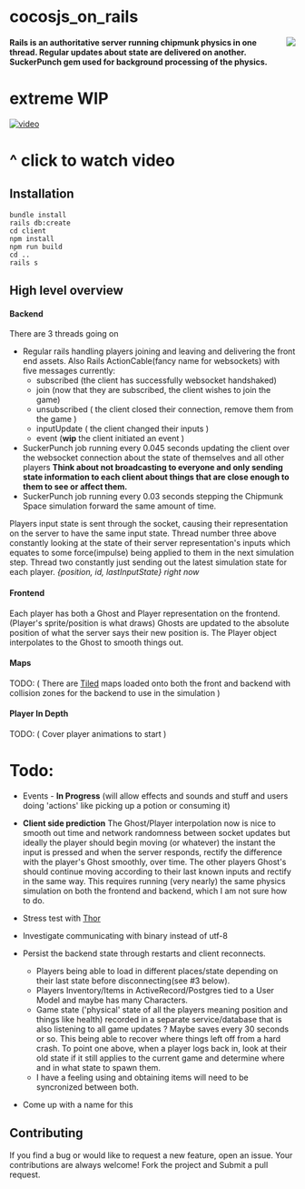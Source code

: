# cocosjs_on_rails

<img align="right" src="http://i.imgur.com/KA3OaVG.png" />

#### Rails is an authoritative server running chipmunk physics in one thread. Regular updates about state are delivered on another. SuckerPunch gem used for background processing of the physics.

# extreme WIP

[![video][2]][1]

  [1]: https://drive.google.com/file/d/18rxY36Jubun7FI-a7dIoMJW4kFqWap_Y/view?usp=sharing
  [2]: https://i.imgur.com/Nmzkzqf.jpg (hover text)

# ^ click to watch video

## Installation
```
bundle install
rails db:create
cd client
npm install
npm run build
cd ..
rails s
```

## High level overview
#### Backend
There are 3 threads going on
+ Regular rails handling players joining and leaving and delivering the front end assets. Also Rails ActionCable(fancy name for websockets) with five messages currently:
    * subscribed (the client has successfully websocket handshaked)
    * join (now that they are subscribed, the client wishes to join the game)
    * unsubscribed ( the client closed their connection, remove them from the game )
    * inputUpdate ( the client changed their inputs )
    * event (**wip** the client initiated an event )
&nbsp;
+ SuckerPunch job running every 0.045 seconds updating the client over the websocket connection about the state of themselves and all other players
**Think about not broadcasting to everyone and only sending state information to each client about things that are close enough to them to see or affect them.**
&nbsp;
+ SuckerPunch job running every 0.03 seconds stepping the Chipmunk Space simulation forward the same amount of time.

Players input state is sent through the socket, causing their representation on the server to have the same input state. Thread number three above constantly looking at the state of their server representation's inputs which equates to some force(impulse) being applied to them in the next simulation step. Thread two constantly just sending out the latest simulation state for each player.
*{position, id, lastInputState} right now*

#### Frontend
Each player has both a Ghost and Player representation on the frontend. (Player's sprite/position is what draws) Ghosts are updated to the absolute position of what the server says their new position is. The Player object interpolates to the Ghost to smooth things out.

#### Maps
TODO: ( There are [Tiled](https://www.mapeditor.org/) maps loaded onto both the front and backend with collision zones for the backend to use in the simulation )

#### Player In Depth
TODO: ( Cover player animations to start )

# Todo:
+ Events - **In Progress** (will allow effects and sounds and stuff and users doing 'actions' like picking up a potion or consuming it)
&nbsp;
+ **Client side prediction**
The Ghost/Player interpolation now is nice to smooth out time and network randomness between socket updates but ideally the player should begin moving (or whatever) the instant the input is pressed and when the server responds, rectify the difference with the player's Ghost smoothly, over time. The other players Ghost's should continue moving according to their last known inputs and rectify in the same way. This requires running (very nearly) the same physics simulation on both the frontend and backend, which I am not sure how to do.
&nbsp;

+ Stress test with [Thor](https://github.com/observing/thor)
+ Investigate communicating with binary instead of utf-8
+ Persist the backend state through restarts and client reconnects. 
    * Players being able to load in different places/state depending on their last state before disconnecting(see #3 below).
    * Players Inventory/Items in ActiveRecord/Postgres tied to a User Model and maybe has many Characters.
    * Game state ('physical' state of all the players meaning position and things like health) recorded in a separate service/database that is also listening to all game updates ? Maybe saves every 30 seconds or so. This being able to recover where things left off from a hard crash. To point one above, when a player logs back in, look at their old state if it still applies to the current game and determine where and in what state to spawn them.
    * I have a feeling using and obtaining items will need to be syncronized between both.
+ Come up with a name for this

## Contributing
If you find a bug or would like to request a new feature, open an issue. 
Your contributions are always welcome! Fork the project and Submit a pull request.
